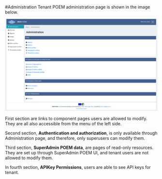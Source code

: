 #Administration
Tenant POEM administration page is shown in the image below.

![Tenant Administration](tenant_figs/administration.png)

First section are links to component pages users are allowed to modify. They are all also accessible from the menu of the left side.

Second section, **Authentication and authorization**, is only available through Administration page, and therefore, only superusers can modify them.

Third section, **SuperAdmin POEM data**, are pages of read-only resources. They are set up through SuperAdmin POEM UI, and tenant users are not allowed to modify them.

In fourth section, **APIKey Permissions**, users are able to see API keys for tenant.
